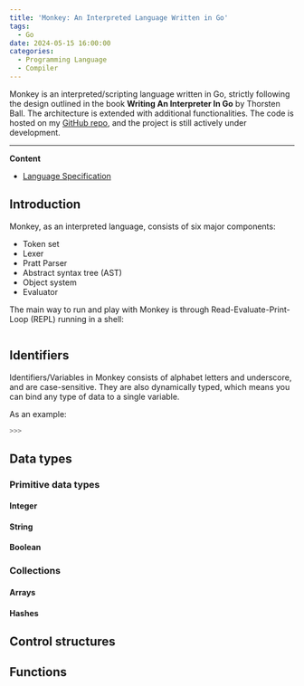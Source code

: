 ```yaml
---
title: 'Monkey: An Interpreted Language Written in Go'
tags:
  - Go
date: 2024-05-15 16:00:00
categories:
  - Programming Language
  - Compiler
---
```


Monkey is an interpreted/scripting language written in Go, strictly following the design outlined in the book **Writing An Interpreter In Go** by Thorsten Ball. The architecture is extended with additional functionalities. The code is hosted on my [GitHub repo](https://github.com/Aden-Q/monkey/tree/main), and the project is still actively under development.

---

**Content**
- [Language Specification](#language-specification)

## Introduction

Monkey, as an interpreted language, consists of six major components:

+ Token set
+ Lexer
+ Pratt Parser
+ Abstract syntax tree (AST)
+ Object system
+ Evaluator

The main way to run and play with Monkey is through Read-Evaluate-Print-Loop (REPL) running in a shell:

```bash

```

## Identifiers

Identifiers/Variables in Monkey consists of alphabet letters and underscore, and are case-sensitive. They are also dynamically typed, which means you can bind any type of data to a single variable.

As an example:

```bash
>>> 
```

## Data types

### Primitive data types

#### Integer

#### String

#### Boolean

### Collections

#### Arrays

#### Hashes


## Control structures

## Functions

